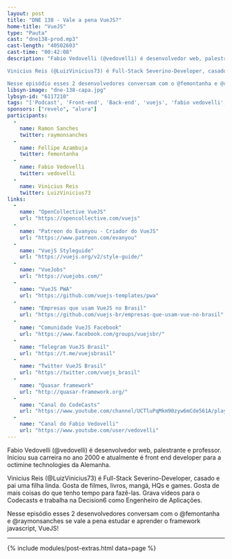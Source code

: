 ```yaml
---
layout: post
title: "DNE 138 - Vale a pena VueJS?"
home-title: "VueJS"
type: "Pauta"
cast: "dne138-prod.mp3"
cast-length: "40502603"
cast-time: "00:42:08"
description: "Fabio Vedovelli (@vedovelli) é desenvolvedor web, palestrante e professor. Iniciou sua carreira no ano 2000 e atualmente é front end developer para a octimine technologies da Alemanha.

Vinicius Reis (@LuizVinicius73) é Full-Stack Severino-Developer, casado e pai uma filha linda. Gosta de filmes, livros, mangá, HQs e games. Gosta de mais coisas do que tenho tempo para fazê-las. Grava vídeos para o Codecasts e trabalha na Decision6 como Engenheiro de Aplicações.

Nesse episódio esses 2 desenvolvedores conversam com o @femontanha e @raymonsanches se vale a pena estudar e aprender o framework javascript, VueJS!"
libsyn-image: "dne-138-capa.jpg"
lybsyn-id: "6117210"
tags: "['Podcast', 'Front-end', 'Back-end', 'vuejs', 'fabio vedovelli', 'Vinicius Reis']"
sponsors: ["revelo", "alura"]
participants:
  -
    name: Ramon Sanches
    twitter: raymonsanches
  -
    name: Fellipe Azambuja
    twitter: femontanha
  -
    name: Fabio Vedovelli
    twitter: vedovelli
  -
    name: Vinicius Reis
    twitter: LuizVinicius73
links:
  -
    name: "OpenCollective VueJS"
    url: "https://opencollective.com/vuejs"
  -
    name: "Patreon do Evanyou - Criador do VueJS"
    url: "https://www.patreon.com/evanyou"
  -
    name: "VuejS Styleguide"
    url: "https://vuejs.org/v2/style-guide/"
  -
    name: "VueJobs"
    url: "https://vuejobs.com/"
  -
    name: "VueJS PWA"
    url: "https://github.com/vuejs-templates/pwa"
  -
    name: "Empresas que usam VueJS no Brasil"
    url: "https://github.com/vuejs-br/empresas-que-usam-vue-no-brasil"
  -
    name: "Comunidade VueJS Facebook"
    url: "https://www.facebook.com/groups/vuejsbr/"
  -
    name: "Telegram VueJS Brasil"
    url: "https://t.me/vuejsbrasil"
  -
    name: "Twitter VueJS Brasil"
    url: "https://twitter.com/vuejs_brasil"
  -
    name: "Quasar framework"
    url: "http://quasar-framework.org/"
  -
    name: "Canal do CodeCasts"
    url: "https://www.youtube.com/channel/UCTluPqMkm90zyw6mCde561A/playlists"
  -
    name: "Canal do Fabio Vedovelli"
    url: "https://www.youtube.com/user/vedovelli"
---
```


Fabio Vedovelli (@vedovelli) é desenvolvedor web, palestrante e professor. Iniciou sua carreira no ano 2000 e atualmente é front end developer para a octimine technologies da Alemanha.

Vinicius Reis (@LuizVinicius73) é Full-Stack Severino-Developer, casado e pai uma filha linda. Gosta de filmes, livros, mangá, HQs e games. Gosta de mais coisas do que tenho tempo para fazê-las. Grava vídeos para o Codecasts e trabalha na Decision6 como Engenheiro de Aplicações.

Nesse episódio esses 2 desenvolvedores conversam com o @femontanha e @raymonsanches se vale a pena estudar e aprender o framework javascript, VueJS!

---

{% include modules/post-extras.html data=page %}

